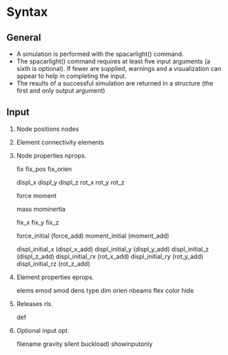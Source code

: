 # Syntax

## General
- A simulation is performed with the spacarlight() command.
- The spacarlight() command requires at least five input arguments (a sixth is optional). If fewer are supplied, warnings and a visualization can appear to help in completing the input.
- The results of a successful simulation are returned in a structure (the first and only output argument)

## Input
1. Node positions nodes

2. Element connectivity elements

3. Node properties nprops.

    fix
    fix_pos 
    fix_orien
    
    displ_x
    displ_y
    displ_z
    rot_x
    rot_y
    rot_z

    force
    moment

    mass
    mominertia

    fix_x
    fix_y
    fix_z

    force_initial (force_add)
    moment_initial (moment_add)

    displ_initial_x (displ_x_add)
    displ_initial_y (displ_y_add)
    displ_initial_z (displ_z_add)
    displ_initial_rx (rot_x_add)
    displ_initial_ry (rot_y_add)
    displ_initial_rz (rot_z_add)
    
4. Element properties eprops.

    elems
    emod
    smod
    dens
    type
    dim
    orien
    nbeams
    flex
    color
    hide

5. Releases rls.

    def

6. Optional input opt.
    
    filename
    gravity
    silent
    buckload)
    showinputonly